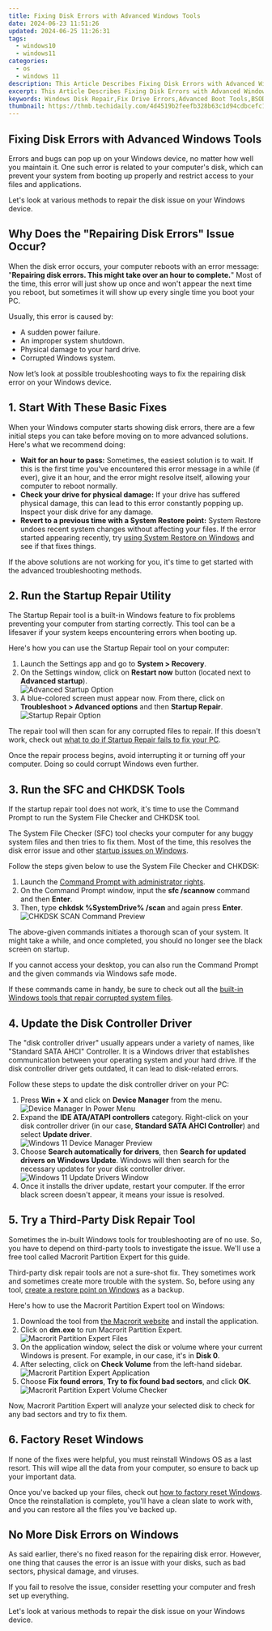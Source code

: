 ```yaml
---
title: Fixing Disk Errors with Advanced Windows Tools
date: 2024-06-23 11:51:26
updated: 2024-06-25 11:26:31
tags:
  - windows10
  - windows11
categories:
  - os
  - windows 11
description: This Article Describes Fixing Disk Errors with Advanced Windows Tools
excerpt: This Article Describes Fixing Disk Errors with Advanced Windows Tools
keywords: Windows Disk Repair,Fix Drive Errors,Advanced Boot Tools,BSOD Solutions,Data Recovery Methods,Error Log Analysis,System File Checker
thumbnail: https://thmb.techidaily.com/4d4519b2feefb328b63c1d94cdbcefc1487c835a8052a017be6091c495520e05.jpg
---
```


## Fixing Disk Errors with Advanced Windows Tools

 Errors and bugs can pop up on your Windows device, no matter how well you maintain it. One such error is related to your computer's disk, which can prevent your system from booting up properly and restrict access to your files and applications.

 Let's look at various methods to repair the disk issue on your Windows device.

## Why Does the "Repairing Disk Errors" Issue Occur?

 When the disk error occurs, your computer reboots with an error message: "**Repairing disk errors. This might take over an hour to complete.**" Most of the time, this error will just show up once and won't appear the next time you reboot, but sometimes it will show up every single time you boot your PC.

 Usually, this error is caused by:

* A sudden power failure.
* An improper system shutdown.
* Physical damage to your hard drive.
* Corrupted Windows system.

 Now let’s look at possible troubleshooting ways to fix the repairing disk error on your Windows device.

## 1\. Start With These Basic Fixes

 When your Windows computer starts showing disk errors, there are a few initial steps you can take before moving on to more advanced solutions. Here's what we recommend doing:

* **Wait for an hour to pass:** Sometimes, the easiest solution is to wait. If this is the first time you've encountered this error message in a while (if ever), give it an hour, and the error might resolve itself, allowing your computer to reboot normally.
* **Check your drive for physical damage:** If your drive has suffered physical damage, this can lead to this error constantly popping up. Inspect your disk drive for any damage.
* **Revert to a previous time with a System Restore point:** System Restore undoes recent system changes without affecting your files. If the error started appearing recently, try [using System Restore on Windows](https://www.makeuseof.com/use-system-restore-windows/) and see if that fixes things.

 If the above solutions are not working for you, it's time to get started with the advanced troubleshooting methods.

## 2\. Run the Startup Repair Utility

 The Startup Repair tool is a built-in Windows feature to fix problems preventing your computer from starting correctly. This tool can be a lifesaver if your system keeps encountering errors when booting up.

 Here's how you can use the Startup Repair tool on your computer:

1. Launch the Settings app and go to **System > Recovery**.
2. On the Settings window, click on **Restart now** button (located next to **Advanced startup**).  
![Advanced Startup Option](https://static1.makeuseofimages.com/wordpress/wp-content/uploads/2023/07/advanced-startup-option.jpg)
3. A blue-colored screen must appear now. From there, click on **Troubleshoot > Advanced options** and then **Startup Repair**.  
![Startup Repair Option](https://static1.makeuseofimages.com/wordpress/wp-content/uploads/2023/07/startup-repair-option.jpg)

 The repair tool will then scan for any corrupted files to repair. If this doesn't work, check out [what to do if Startup Repair fails to fix your PC](https://www.makeuseof.com/what-to-do-if-startup-repair-fails-to-repair-your-pc/).

 Once the repair process begins, avoid interrupting it or turning off your computer. Doing so could corrupt Windows even further.

## 3\. Run the SFC and CHKDSK Tools

 If the startup repair tool does not work, it's time to use the Command Prompt to run the System File Checker and CHKDSK tool.

 The System File Checker (SFC) tool checks your computer for any buggy system files and then tries to fix them. Most of the time, this resolves the disk error issue and other [startup issues on Windows](https://www.makeuseof.com/windows-11-startup-issues-fix/).

 Follow the steps given below to use the System File Checker and CHKDSK:

1. Launch the [Command Prompt with administrator rights](https://www.makeuseof.com/windows-run-command-prompt-admin/).
2. On the Command Prompt window, input the **sfc /scannow** command and then **Enter**.
3. Then, type **chkdsk %SystemDrive% /scan** and again press **Enter**.  
![CHKDSK SCAN Command Preview](https://static1.makeuseofimages.com/wordpress/wp-content/uploads/2023/07/chkdsk-scan-command-preview.jpg)

 The above-given commands initiates a thorough scan of your system. It might take a while, and once completed, you should no longer see the black screen on startup.

 If you cannot access your desktop, you can also run the Command Prompt and the given commands via Windows safe mode.

 If these commands came in handy, be sure to check out all the [built-in Windows tools that repair corrupted system files](https://www.makeuseof.com/windows-built-in-repair-tools/).

## 4\. Update the Disk Controller Driver

 The "disk controller driver" usually appears under a variety of names, like "Standard SATA AHCI" Controller. It is a Windows driver that establishes communication between your operating system and your hard drive. If the disk controller driver gets outdated, it can lead to disk-related errors.

 Follow these steps to update the disk controller driver on your PC:

1. Press **Win + X** and click on **Device Manager** from the menu.  
![Device Manager In Power Menu](https://static1.makeuseofimages.com/wordpress/wp-content/uploads/2023/07/device-manager-in-power-menu.jpg)
2. Expand the **IDE ATA/ATAPI controllers** category. Right-click on your disk controller driver (in our case, **Standard SATA AHCI Controller**) and select **Update driver**.  
![Windows 11 Device Manager Preview](https://static1.makeuseofimages.com/wordpress/wp-content/uploads/2023/07/windows-11-device-manager-preview.jpg)
3. Choose **Search automatically for drivers**, then **Search for updated drivers on Windows Update**. Windows will then search for the necessary updates for your disk controller driver.  
![Windows 11 Update Drivers Window](https://static1.makeuseofimages.com/wordpress/wp-content/uploads/2023/07/windows-11-update-drivers-window.jpg)
4. Once it installs the driver update, restart your computer. If the error black screen doesn't appear, it means your issue is resolved.

## 5\. Try a Third-Party Disk Repair Tool

 Sometimes the in-built Windows tools for troubleshooting are of no use. So, you have to depend on third-party tools to investigate the issue. We'll use a free tool called Macrorit Partition Expert for this guide.

 Third-party disk repair tools are not a sure-shot fix. They sometimes work and sometimes create more trouble with the system. So, before using any tool, [create a restore point on Windows](https://www.makeuseof.com/windows-11-create-restore-point/) as a backup.

 Here's how to use the Macrorit Partition Expert tool on Windows:

1. Download the tool from [the Macrorit website](https://macrorit.com/partition-magic-manager/partition-expert-download.html) and install the application.
2. Click on **dm.exe** to run Macrorit Partition Expert.  
![Macrorit Partition Expert Files](https://static1.makeuseofimages.com/wordpress/wp-content/uploads/2023/07/macrorit-partition-expert-files.jpg)
3. On the application window, select the disk or volume where your current Windows is present. For example, in our case, it's in **Disk 0**.
4. After selecting, click on **Check Volume** from the left-hand sidebar.  
![Macrorit Partition Expert Application](https://static1.makeuseofimages.com/wordpress/wp-content/uploads/2023/07/macrorit-partition-expert-application.jpg)
5. Choose **Fix found errors**, **Try to fix found bad sectors**, and click **OK**.  
![Macrorit Partition Expert Volume Checker](https://static1.makeuseofimages.com/wordpress/wp-content/uploads/2023/07/macrorit-partition-expert-volume-checker.jpg)

 Now, Macrorit Partition Expert will analyze your selected disk to check for any bad sectors and try to fix them.

## 6\. Factory Reset Windows

 If none of the fixes were helpful, you must reinstall Windows OS as a last resort. This will wipe all the data from your computer, so ensure to back up your important data.

 Once you've backed up your files, check out [how to factory reset Windows](https://www.makeuseof.com/tag/4-ways-factory-reset-windows-computer/). Once the reinstallation is complete, you'll have a clean slate to work with, and you can restore all the files you've backed up.

## No More Disk Errors on Windows

 As said earlier, there's no fixed reason for the repairing disk error. However, one thing that causes the error is an issue with your disks, such as bad sectors, physical damage, and viruses.

 If you fail to resolve the issue, consider resetting your computer and fresh set up everything.

 Let's look at various methods to repair the disk issue on your Windows device.
